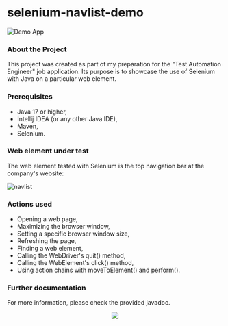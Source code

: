 # selenium-navlist-demo
![Demo App](https://img.shields.io/badge/demo_app-blue)

### About the Project
This project was created as part of my preparation for the "Test Automation Engineer" job application. Its purpose is to showcase the use of Selenium with Java on a particular web element.

### Prerequisites
* Java 17 or higher,
* Intellij IDEA (or any other Java IDE),
* Maven,
* Selenium.

### Web element under test
The web element tested with Selenium is the top navigation bar at the company's website:

![navlist](https://github.com/user-attachments/assets/32676fce-98dd-4764-af1b-5b8164114eb1)

### Actions used
* Opening a web page,
* Maximizing the browser window,
* Setting a specific browser window size,
* Refreshing the page,
* Finding a web element,
* Calling the WebDriver's quit() method,
* Calling the WebElement's click() method,
* Using action chains with moveToElement() and perform().

### Further documentation

For more information, please check the provided javadoc.

<p align="center">
  <a href="https://skillicons.dev">
    <img src="https://skillicons.dev/icons?i=java,idea,maven,selenium&theme=light"/>
	 
  </a>
</p>
